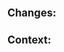<!-- Make sure the `Allow edits and access to secrets by maintainers` checkbox is checked on this pull request. -->

## Changes:

<!-- Describe what behavior is changed by this PR. -->

## Context:

<!-- Describe why you're making these changes if it's not already explained in a corresponding issue. -->
<!-- If you're closing an existing issue with this pull request, use the keyword Closes #issue_number -->

<!-- Do you have any suggestions about this PR template? Edit it here: https://github.com/renovatebot/renovatebot.github.io/edit/build/.github/pull_request_template.md -->

<!-- Please do not force push to this PR's branch after you have created this PR, as doing so makes it harder for us to review your work. -->
<!-- PRs will always be squashed by us when we merge your work. Commit as many times as you need in this branch. -->
